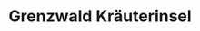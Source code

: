 ---
title: "Grenzwald Kräuterinsel"
url: /schorfheide/grenzwald-kraeuterinsel/
shop: Lebensmittel
---